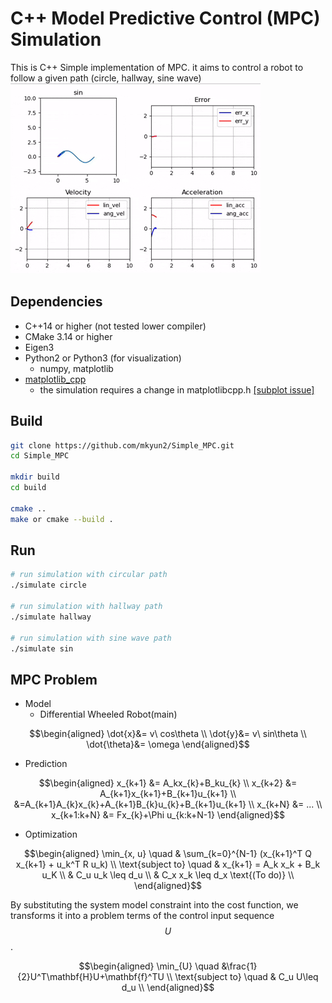 # C++ Model Predictive Control (MPC) Simulation
This is C++ Simple implementation of MPC.
it aims to control a robot to follow a given path (circle, hallway, sine wave)
![MPC Simulation](./asset/sin.gif)

## Dependencies
* C++14 or higher (not tested lower compiler)
* CMake 3.14 or higher
* Eigen3
* Python2 or Python3 (for visualization)
	* numpy, matplotlib
* [matplotlib_cpp](https://github.com/lava/matplotlib-cpp)
	* the simulation requires a change in matplotlibcpp.h [[subplot issue]](https://stackoverflow.com/questions/70076843/the-matplotlibcpp-show-an-error-when-i-use-subplot-in-cpp)
## Build

```bash
git clone https://github.com/mkyun2/Simple_MPC.git
cd Simple_MPC

mkdir build
cd build

cmake ..
make or cmake --build .
```

## Run
```bash
# run simulation with circular path
./simulate circle

# run simulation with hallway path
./simulate hallway

# run simulation with sine wave path
./simulate sin
```
## MPC Problem
- Model
	- Differential Wheeled Robot(main)

$$\begin{aligned}
\dot{x}&= v\ cos\theta \\
\dot{y}&= v\ sin\theta \\
\dot{\theta}&= \omega 
\end{aligned}$$

- Prediction

$$\begin{aligned}
x_{k+1} &= A_kx_{k}+B_ku_{k} \\
x_{k+2} &= A_{k+1}x_{k+1}+B_{k+1}u_{k+1} \\
&=A_{k+1}A_{k}x_{k}+A_{k+1}B_{k}u_{k}+B_{k+1}u_{k+1} \\
x_{k+N} &= ... \\
x_{k+1:k+N} &= Fx_{k}+\Phi u_{k:k+N-1}
\end{aligned}$$

- Optimization

$$\begin{aligned}
\min_{x, u} \quad & \sum_{k=0}^{N-1} (x_{k+1}^T Q x_{k+1} + u_k^T R u_k) \\
\text{subject to} \quad & x_{k+1} = A_k x_k + B_k u_K \\
& C_u u_k \leq d_u \\
& C_x x_k \leq d_x \text{(To do)} \\
\end{aligned}$$

By substituting the system model constraint into the cost function, we transforms it into a problem terms of the control input sequence $$U$$.

$$\begin{aligned}
\min_{U} \quad &\frac{1}{2}U^T\mathbf{H}U+\mathbf{f}^TU \\
\text{subject to} \quad & C_u U\leq d_u \\
\end{aligned}$$


